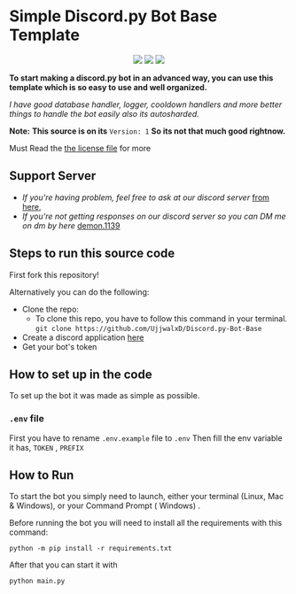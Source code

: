 # Simple Discord.py Bot Base Template

<p align="center">
  <a href="https://discord.gg/winklemusic"><img src="https://img.shields.io/discord/1136940882420056094?logo=discord"></a>
  <a href="https://github.com/UjjwalxD/Discord.py-Bot-Base/commits/main"><img src="https://img.shields.io/github/last-commit/UjjwalxD/Discord.py-Bot-Base"></a>
  <a href="https://github.com/kkrypt0nn/Python-Discord-Bot-Template/blob/main/LICENSE.md"><img src="https://img.shields.io/github/license/UjjwalxD/Discord.py-Bot-Base"></a>
</p>

**To start making a discord.py bot in an advanced way, you can use this template which is so easy to use and well organized.** 

*I have good database handler, logger, cooldown handlers and more better things to handle the bot easily also its autosharded.*

__Note:__ **This source is on its** `Version: 1` **So its not that much good rightnow.**

Must Read the [the license file](https://github.com/UjjwalxD/Discord.py-Bot-Base/blob/master/LICENSE.md) for more

## Support Server

- *If you're having problem, feel free to ask at our discord server* [from here](https://discord.gg/winklemusic),
- *If you're not getting responses on our discord server so you can DM me on dm by here* [demon.1139](https://discord.com/users/1033579545254711336)

## Steps to run this source code

First fork this repository!

Alternatively you can do the following:

- Clone the repo:
  - To clone this repo, you have to follow this command in your terminal.
    `git clone https://github.com/UjjwalxD/Discord.py-Bot-Base`
- Create a discord application [here](https://discord.com/developers/applications)
- Get your bot's token

## How to set up in the code

To set up the bot it was made as simple as possible.

### `.env` file

First you have to rename `.env.example` file to `.env`
Then fill the env variable it has, `TOKEN` , `PREFIX`

## How to Run

To start the bot you simply need to launch, either your terminal (Linux, Mac & Windows), or your Command Prompt (
Windows)
.

Before running the bot you will need to install all the requirements with this command:

```
python -m pip install -r requirements.txt
```

After that you can start it with

```
python main.py
```

